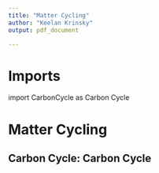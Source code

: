 ```yaml
---
title: "Matter Cycling"
author: "Keelan Krinsky"
output: pdf_document

---
```


# Imports
 
import CarbonCycle as Carbon Cycle


# Matter Cycling

## __Carbon Cycle: Carbon Cycle__

